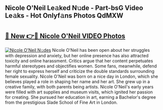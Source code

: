 ## Nicole O'Neil Le𝚊ked N𝚞de - Part-bsG Video Le𝚊ks - Hot Onlyf𝚊ns Photos QdMXW

# <h2><a href="http://ac43177.deff.icu/?id=Nicole+O%27Neil">🔗 New 👉🔴 Nicole O'Neil VIDEO Photos</a></h2>

[![Nicole O'Neil N𝚞des](https://i.imgur.com/rIISA9y.gif)](http://ac43177.deff.icu/?id=Nicole+O%27Neil)
Nicole O'Neil has been open about her struggles with depression and anxiety, but her online presence has also attracted toxicity and online harassment. Critics argue that her content perpetuates harmful stereotypes and objectifies women. Some fans, meanwhile, defend her right to express herself and criticize the double standards surrounding female sexuality. Nicole O'Neil was born on a nice day in London, which she believes played a role in shaping her name and her art. She grew up in a creative family, with both parents being artists. Nicole O'Neil's early years were filled with art supplies and museum visits, which ignited her passion for creating. She pursued her education in art, earning a Bachelor's degree from the prestigious Slade School of Fine Art in London.
